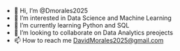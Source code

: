 - 👋 Hi, I’m @Dmorales2025
- 👀 I’m interested in Data Science and Machine Learning 
- 🌱 I’m currently learning Python and SQL
- 💞️ I’m looking to collaborate on Data Analytics preojects
- 📫 How to reach me DavidMorales2025@gmail.com

<!---
Dmorales2025/Dmorales2025 is a ✨ special ✨ repository because its `README.md` (this file) appears on your GitHub profile.
You can click the Preview link to take a look at your changes.
--->
